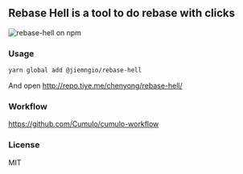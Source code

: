 

Rebase Hell is a tool to do rebase with clicks
------

![rebase-hell on npm](https://img.shields.io/npm/v/@jimengio/rebase-hell.svg)

### Usage

```bash
yarn global add @jiemngio/rebase-hell
```

And open http://repo.tiye.me/chenyong/rebase-hell/

### Workflow

https://github.com/Cumulo/cumulo-workflow

### License

MIT
